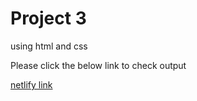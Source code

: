 # Project 3 

using html and css

Please click the below link to check output

[netlify link](https://fsjsproject3.netlify.app/)

